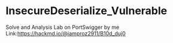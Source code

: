 # InsecureDeserialize_Vulnerable
Solve and Analysis Lab on PortSwigger by me Link:https://hackmd.io/@iamproz2911/B10d_duj0
